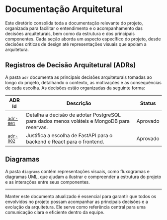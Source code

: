 # Documentação Arquitetural

Este diretório consolida toda a documentação relevante do projeto, organizada para facilitar o entendimento e o acompanhamento das decisões arquiteturais, bem como da estrutura e dos principais componentes. Cada seção aborda um aspecto específico do projeto, desde decisões críticas de design até representações visuais que apoiam a arquitetura.

## Registros de Decisão Arquitetural (ADRs)

A pasta `adr` documenta as principais decisões arquiteturais tomadas ao longo do projeto, detalhando o contexto, as motivações e as consequências de cada escolha. As decisões estão organizadas da seguinte forma:

| ADR Id      | Descrição                                                      | Status    |
|-------------|----------------------------------------------------------------|-----------|
| [`adr-001`](adr/adr-001-uso-de-postgres-e-mongodb.md) | Detalha a decisão de adotar PostgreSQL para dados menos voláteis e MongoDB para reservas. | Aprovado  |
| [`adr-002`](adr/adr-002-uso-de-fastapi-e-react.md) | Justifica a escolha de FastAPI para o backend e React para o frontend. | Aprovado  |

## Diagramas

A pasta `diagrams` contém representações visuais, como fluxogramas e diagramas UML, que ajudam a ilustrar e compreender a estrutura do projeto e as interações entre seus componentes.

---

Manter este documento atualizado é essencial para garantir que todos os envolvidos no projeto possam acompanhar as principais decisões e a evolução da arquitetura. Ele serve como referência central para uma comunicação clara e eficiente dentro da equipe.